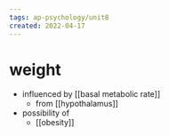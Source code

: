 ```yaml
---
tags: ap-psychology/unit8 
created: 2022-04-17
---
```


# weight

- influenced by [[basal metabolic rate]]
	- from [[hypothalamus]]
- possibility of
	- [[obesity]]

<!---->
